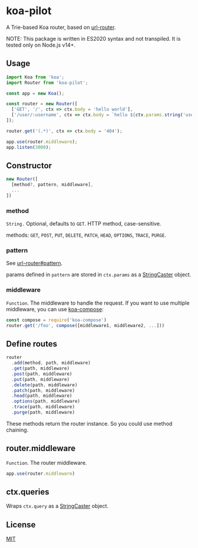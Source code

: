 # koa-pilot
A Trie-based Koa router, based on [url-router](https://github.com/jiangfengming/url-router).

NOTE: This package is written in ES2020 syntax and not transpiled. It is tested only on Node.js v14+.

## Usage
```js
import Koa from 'koa';
import Router from 'koa-pilot';

const app = new Koa();

const router = new Router([
  ['GET', '/', ctx => ctx.body = 'hello world'],
  ['/user/:username', ctx => ctx.body = `hello ${ctx.params.string('username')}. code: ${ctx.queries.int('code')}`]
]);

router.get('(.*)', ctx => ctx.body = '404');

app.use(router.middleware);
app.listen(3000);
```

## Constructor
```js
new Router([
  [method?, pattern, middleware],
  ...
])
```

### method
`String.` Optional, defaults to `GET`. HTTP method, case-sensitive.

methods: `GET`, `POST`, `PUT`, `DELETE`, `PATCH`, `HEAD`, `OPTIONS`, `TRACE`, `PURGE`.

### pattern
See [url-router#pattern](https://github.com/jiangfengming/url-router#pattern).

params defined in `pattern` are stored in `ctx.params` as a [StringCaster](https://github.com/jiangfengming/cast-string#stringcaster) object.

### middleware
`Function`. The middleware to handle the request. If you want to use multiple middleware, you can use
[koa-compose](https://github.com/koajs/compose):

```js
const compose = require('koa-compose')
router.get('/foo', compose([middleware1, middleware2, ...]))
```

## Define routes

```js
router
  .add(method, path, middleware)
  .get(path, middleware)
  .post(path, middleware)
  .put(path, middleware)
  .delete(path, middleware)
  .patch(path, middleware)
  .head(path, middleware)
  .options(path, middleware)
  .trace(path, middleware)
  .purge(path, middleware)
```

These methods return the router instance. So you could use method chaining.

## router.middleware
`Function`. The router middleware.

```js
app.use(router.middleware)
```

## ctx.queries
Wraps `ctx.query` as a [StringCaster](https://github.com/jiangfengming/cast-string#stringcaster) object.

## License
[MIT](LICENSE)
